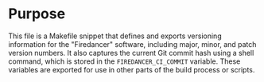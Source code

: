 # Purpose
This file is a Makefile snippet that defines and exports versioning information for the "Firedancer" software, including major, minor, and patch version numbers. It also captures the current Git commit hash using a shell command, which is stored in the `FIREDANCER_CI_COMMIT` variable. These variables are exported for use in other parts of the build process or scripts.
